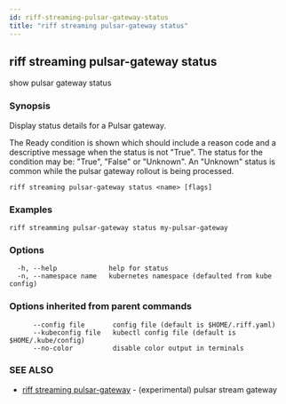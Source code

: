 ```yaml
---
id: riff-streaming-pulsar-gateway-status
title: "riff streaming pulsar-gateway status"
---
```

## riff streaming pulsar-gateway status

show pulsar gateway status

### Synopsis

Display status details for a Pulsar gateway.

The Ready condition is shown which should include a reason code and a
descriptive message when the status is not "True". The status for the condition
may be: "True", "False" or "Unknown". An "Unknown" status is common while the
pulsar gateway rollout is being processed.

```
riff streaming pulsar-gateway status <name> [flags]
```

### Examples

```
riff streamming pulsar-gateway status my-pulsar-gateway
```

### Options

```
  -h, --help             help for status
  -n, --namespace name   kubernetes namespace (defaulted from kube config)
```

### Options inherited from parent commands

```
      --config file       config file (default is $HOME/.riff.yaml)
      --kubeconfig file   kubectl config file (default is $HOME/.kube/config)
      --no-color          disable color output in terminals
```

### SEE ALSO

* [riff streaming pulsar-gateway](riff_streaming_pulsar-gateway.md)	 - (experimental) pulsar stream gateway

